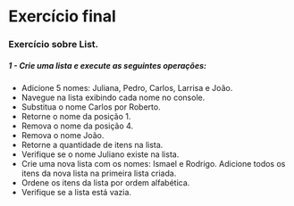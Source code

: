 # Exercício final

### Exercício sobre List.



##### 1 - Crie uma lista e execute as seguintes operações:

- Adicione 5 nomes: Juliana, Pedro, Carlos, Larrisa e João.
- Navegue na lista exibindo cada nome no console.
- Substitua o nome Carlos por Roberto.
- Retorne o nome da posição 1.
- Remova o nome da posição 4.
- Remova o nome João.
- Retorne a quantidade de itens na lista.
- Verifique se o nome Juliano existe na lista.
- Crie uma nova lista com os nomes: Ismael e Rodrigo. Adicione todos os itens da nova lista na primeira lista criada.
- Ordene os itens da lista por ordem alfabética.
- Verifique se a lista está vazia.